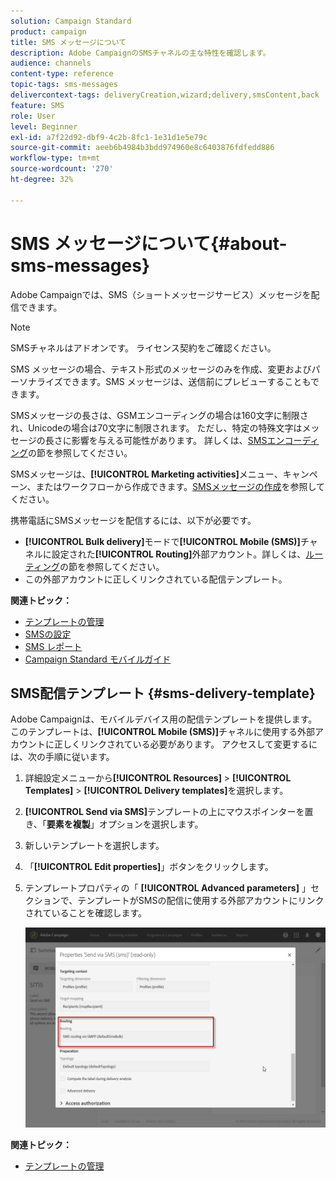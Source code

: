 ```yaml
---
solution: Campaign Standard
product: campaign
title: SMS メッセージについて
description: Adobe CampaignのSMSチャネルの主な特性を確認します。
audience: channels
content-type: reference
topic-tags: sms-messages
delivercontext-tags: deliveryCreation,wizard;delivery,smsContent,back
feature: SMS
role: User
level: Beginner
exl-id: a7f22d92-dbf9-4c2b-8fc1-1e31d1e5e79c
source-git-commit: aeeb6b4984b3bdd974960e8c6403876fdfedd886
workflow-type: tm+mt
source-wordcount: '270'
ht-degree: 32%

---
```


# SMS メッセージについて{#about-sms-messages}

Adobe Campaignでは、SMS（ショートメッセージサービス）メッセージを配信できます。

>[!NOTE]
>
>SMSチャネルはアドオンです。 ライセンス契約をご確認ください。

SMS メッセージの場合、テキスト形式のメッセージのみを作成、変更およびパーソナライズできます。SMS メッセージは、送信前にプレビューすることもできます。

SMSメッセージの長さは、GSMエンコーディングの場合は160文字に制限され、Unicodeの場合は70文字に制限されます。 ただし、特定の特殊文字はメッセージの長さに影響を与える可能性があります。 詳しくは、[SMSエンコーディング](../../administration/using/configuring-sms-channel.md#sms-encoding--length-and-transliteration)の節を参照してください。

SMSメッセージは、**[!UICONTROL Marketing activities]**&#x200B;メニュー、キャンペーン、またはワークフローから作成できます。[SMSメッセージの作成](../../channels/using/creating-an-sms-message.md)を参照してください。

携帯電話にSMSメッセージを配信するには、以下が必要です。

* **[!UICONTROL Bulk delivery]**&#x200B;モードで&#x200B;**[!UICONTROL Mobile (SMS)]**&#x200B;チャネルに設定された&#x200B;**[!UICONTROL Routing]**&#x200B;外部アカウント。詳しくは、[ルーティング](../../administration/using/configuring-sms-channel.md#defining-an-sms-routing)の節を参照してください。
* この外部アカウントに正しくリンクされている配信テンプレート。

**関連トピック：**

* [テンプレートの管理](../../start/using/marketing-activity-templates.md)
* [SMSの設定](../../administration/using/configuring-sms-channel.md#defining-an-sms-routing)
* [SMS レポート](../../reporting/using/sms-report.md)
* [Campaign Standard モバイルガイド](https://helpx.adobe.com/jp/campaign/kb/acs-mobile.html)

## SMS配信テンプレート {#sms-delivery-template}

Adobe Campaignは、モバイルデバイス用の配信テンプレートを提供します。 このテンプレートは、**[!UICONTROL Mobile (SMS)]**&#x200B;チャネルに使用する外部アカウントに正しくリンクされている必要があります。 アクセスして変更するには、次の手順に従います。

1. 詳細設定メニューから&#x200B;**[!UICONTROL Resources]** > **[!UICONTROL Templates]** > **[!UICONTROL Delivery templates]**&#x200B;を選択します。
1. **[!UICONTROL Send via SMS]**&#x200B;テンプレートの上にマウスポインターを置き、「**要素を複製**」オプションを選択します。
1. 新しいテンプレートを選択します。
1. 「**[!UICONTROL Edit properties]**」ボタンをクリックします。
1. テンプレートプロパティの「 **[!UICONTROL Advanced parameters]** 」セクションで、テンプレートがSMSの配信に使用する外部アカウントにリンクされていることを確認します。

   ![](assets/sms_template.png)

**関連トピック：**

* [テンプレートの管理](../../start/using/marketing-activity-templates.md)

